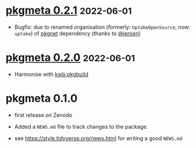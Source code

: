 # [pkgmeta 0.2.1](https://github.com/KWB-R/pkgmeta/releases/tag/v0.2.1) <small>2022-06-01</small>

* Bugfix: due to renamed organisation (formerly: `UptakeOpenSource`, now: `uptake`)
of  [pkgnet](https://github.com/uptake/pkgnet) dependency (thanks to [@jeroen](https://github.com/r-universe-org/help/issues/169#issuecomment-1144111228))


# [pkgmeta 0.2.0](https://github.com/KWB-R/pkgmeta/releases/tag/v0.2.0) <small>2022-06-01</small>

* Harmonise with [kwb.pkgbuild](https://github.com/kwb-r/kwb.pkgbuild)

# pkgmeta 0.1.0

* first release on Zenodo

* Added a `NEWS.md` file to track changes to the package.

* see https://style.tidyverse.org/news.html for writing a good `NEWS.md`


